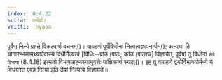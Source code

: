 ```yaml
---
index:  8.4.22
sutra:  वमोर्वा।
vritti:  nyasa
---
```


पूर्वेण नित्ये प्राप्ते विकल्पार्थ वचनम्()। वाग्रहणं पूर्वविधीनां नित्यत्वज्ञापनार्थम्(); अन्यथा हि योगारम्भसामथ्र्यादेवास्य विधेर्नित्यत्वं [विधिः--प्रांउ।पाठः; कांउ।पाठश्च] विज्ञायेत, पूर्वेषां तु विधीनां `शेषे विभाषा` (8.4.18) इत्यतो विभाषाग्रहणस्यानुवृत्तेः पाक्षिकत्वं स्यात्()। इह तु वाग्रहणे द्वयोर्विभाषयोर्मध्ये ये विधयस्त एवह नित्या इति तेषां नित्यत्वं विज्ञायते॥
